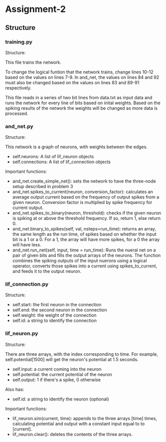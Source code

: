 # Assignment-2

## Structure

### training.py

Structure:

This file trains the network.

To change the logical funtion that the network trains, change lines 10-12 based on the values on lines 7-9.
In and_net, the values on lines 84 and 92 must also be changed based on the values on lines 83 and 89-91 respectively.

This file reads in a series of two bit lines from data.txt as input data and runs the network for every line of bits
based on inital weights. Based on the spiking results of the network the weights will be changed as more data is
processed.

### and_net.py

Structure:

This network is a graph of neurons, with weights between the edges.

- self.neurons: A list of lif_neuron objects
- self.connections: A list of lif_connection objects

Important functions:

- and_net.create_simple_net(): sets the network to have the three-node setup described in problem 3
- and_net.spikes_to_current(neuron, conversion_factor): calculates an average output current based on the frequency of
output spikes from a given neuron. Conversion factor is multiplied by spike frequency for current output.
- and_net.spikes_to_binary(neuron, threshold): checks if the given neuron is spiking at or above the threshold
frequency. If so, return 1, else return 0.
- and_net.binary_to_spikes(self, val, nsteps=run_time): returns an array, the same length as the run time, of spikes
based on whether the input bit is a 1 or a 0. For a 1, the array will have more spikes, for a 0 the array will have less.
- and_net.run_net(self, input, time = run_time): Runs the nueral net on a pair of given bits and fills the output arrays
of the neurons. The function combines the spiking outputs of the input nuerons using a logical operator, converts those
spikes into a current using spikes_to_current, and feeds it to the output neuron.

### lif_connection.py

Structure:

- self.start: the first neuron in the connection
- self.end: the second neuron in the connection
- self.weight: the weight of the connection
- self.id: a string to identify the connection

### lif_neuron.py

Structure:

There are three arrays, with the index corresponding to time. For example, self.potential[1500] will get the neuron's
potential at 1.5 seconds.

- self.input: a current coming into the neuron
- self.potential: the current potential of the neuron
- self.output: 1 if there's a spike, 0 otherwise

Also has:

- self.id: a string to identify the neuron (optional)

Important functions:

- lif_neuron.sim(current, time): appends to the three arrays [time] times, calculating potential and output with a
constant input equal to to [current].
- lif_neuron.clear(): deletes the contents of the three arrays.